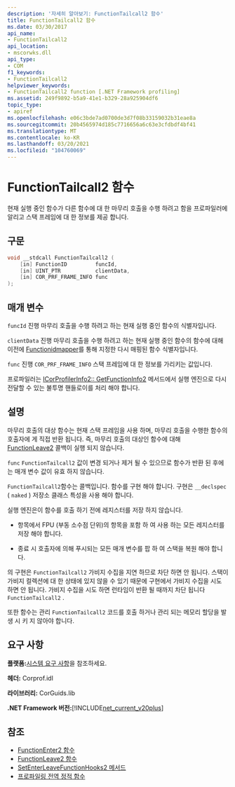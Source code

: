 ```yaml
---
description: '자세히 알아보기: FunctionTailcall2 함수'
title: FunctionTailcall2 함수
ms.date: 03/30/2017
api_name:
- FunctionTailcall2
api_location:
- mscorwks.dll
api_type:
- COM
f1_keywords:
- FunctionTailcall2
helpviewer_keywords:
- FunctionTailcall2 function [.NET Framework profiling]
ms.assetid: 249f9892-b5a9-41e1-b329-28a925904df6
topic_type:
- apiref
ms.openlocfilehash: e06c3bde7ad0700de3d7f08b33159032b31eae8a
ms.sourcegitcommit: 20b4565974d185c7716656a6c63e3cfdbdf4bf41
ms.translationtype: MT
ms.contentlocale: ko-KR
ms.lasthandoff: 03/20/2021
ms.locfileid: "104760069"
---
```

# <a name="functiontailcall2-function"></a>FunctionTailcall2 함수

현재 실행 중인 함수가 다른 함수에 대 한 마무리 호출을 수행 하려고 함을 프로파일러에 알리고 스택 프레임에 대 한 정보를 제공 합니다.  
  
## <a name="syntax"></a>구문  
  
```cpp
void __stdcall FunctionTailcall2 (  
    [in] FunctionID         funcId,
    [in] UINT_PTR           clientData,
    [in] COR_PRF_FRAME_INFO func  
);  
```  
  
## <a name="parameters"></a>매개 변수

`funcId` 진행 마무리 호출을 수행 하려고 하는 현재 실행 중인 함수의 식별자입니다.

`clientData` 진행 마무리 호출을 수행 하려고 하는 현재 실행 중인 함수의 함수에 대해 이전에 [Functionidmapper](functionidmapper-function.md)를 통해 지정한 다시 매핑된 함수 식별자입니다.
  
`func` 진행 `COR_PRF_FRAME_INFO` 스택 프레임에 대 한 정보를 가리키는 값입니다.

프로파일러는 [ICorProfilerInfo2:: GetFunctionInfo2](icorprofilerinfo2-getfunctioninfo2-method.md) 메서드에서 실행 엔진으로 다시 전달할 수 있는 불투명 핸들로이를 처리 해야 합니다.

## <a name="remarks"></a>설명  

 마무리 호출의 대상 함수는 현재 스택 프레임을 사용 하며, 마무리 호출을 수행한 함수의 호출자에 게 직접 반환 됩니다. 즉, 마무리 호출의 대상인 함수에 대해 [FunctionLeave2](functionleave2-function.md) 콜백이 실행 되지 않습니다.  
  
 `func` `FunctionTailcall2` 값이 변경 되거나 제거 될 수 있으므로 함수가 반환 된 후에는 매개 변수 값이 유효 하지 않습니다.  
  
 `FunctionTailcall2`함수는 콜백입니다. 함수를 구현 해야 합니다. 구현은 `__declspec` ( `naked` ) 저장소 클래스 특성을 사용 해야 합니다.  
  
 실행 엔진은이 함수를 호출 하기 전에 레지스터를 저장 하지 않습니다.  
  
- 항목에서 FPU (부동 소수점 단위)의 항목을 포함 하 여 사용 하는 모든 레지스터를 저장 해야 합니다.  
  
- 종료 시 호출자에 의해 푸시되는 모든 매개 변수를 팝 하 여 스택을 복원 해야 합니다.  
  
 의 구현은 `FunctionTailcall2` 가비지 수집을 지연 하므로 차단 하면 안 됩니다. 스택이 가비지 컬렉션에 대 한 상태에 있지 않을 수 있기 때문에 구현에서 가비지 수집을 시도 하면 안 됩니다. 가비지 수집을 시도 하면 런타임이 반환 될 때까지 차단 됩니다 `FunctionTailcall2` .  
  
 또한 함수는 관리 `FunctionTailcall2` 코드를 호출 하거나 관리 되는 메모리 할당을 발생 시 키 지 않아야 합니다.  
  
## <a name="requirements"></a>요구 사항  

 **플랫폼:**[시스템 요구 사항](../../get-started/system-requirements.md)을 참조하세요.  
  
 **헤더:** Corprof.idl  
  
 **라이브러리:** CorGuids.lib  
  
 **.NET Framework 버전:**[!INCLUDE[net_current_v20plus](../../../../includes/net-current-v20plus-md.md)]  
  
## <a name="see-also"></a>참조

- [FunctionEnter2 함수](functionenter2-function.md)
- [FunctionLeave2 함수](functionleave2-function.md)
- [SetEnterLeaveFunctionHooks2 메서드](icorprofilerinfo2-setenterleavefunctionhooks2-method.md)
- [프로파일링 전역 정적 함수](profiling-global-static-functions.md)
